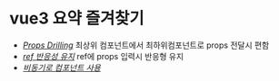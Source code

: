 # vue3 요약 즐겨찾기


* [*Props Drilling*](./props-drilling.md) 최상위 컴포넌트에서 최하위컴포넌트로 props 전달시 편함
* [*ref 반응성 유지*](./props-reactive.md) ref에 props 입력시 반응형 유지
* [*비동기로 컴포넌트 사용*](./notSyncComponent.md)
